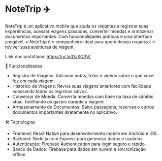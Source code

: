 # NoteTrip ✈️
NoteTrip é um aplicativo mobile que ajuda os viajantes a registrar suas experiências, acessar viagens passadas, converter moedas e armazenar documentos importantes. Com funcionalidades práticas e uma interface amigável, o NoteTrip é o companheiro ideal para quem deseja organizar e reviver suas aventuras de viagem.

Link dos protótipos: https://pr.to/DJKQ3V/

📲 Funcionalidades
- Registro de Viagens: Adicione notas, fotos e vídeos sobre o que você fez em cada viagem.
- Histórico de Viagens: Reviva suas viagens anteriores com facilidade acessando todos os registros salvos.
- Conversor de Moeda: Converta moedas com base na taxa de câmbio atual, facilitando os gastos durante a viagem.
- Armazenamento de Documentos: Salve passagens, reservas e outros documentos importantes diretamente no aplicativo.

🛠️ Tecnologias
- Frontend: React Native para desenvolvimento mobile em Android e iOS.
- Backend: Node.js com Express para gerenciar dados e usuários.
- Autenticação: Firebase Authentication para login seguro e rápido.
- Banco de Dados: Firebase para dados em nuvem e sincronização offline.
